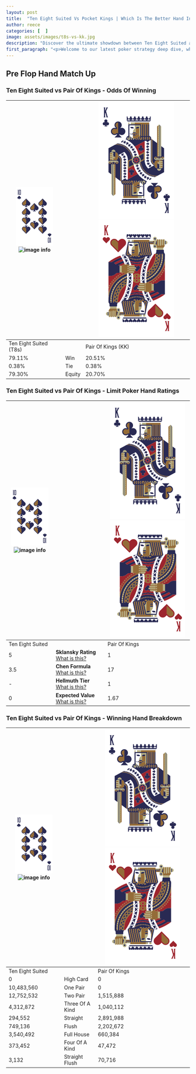 ```yaml
---
layout: post
title:  "Ten Eight Suited Vs Pocket Kings | Which Is The Better Hand In Poker? A Complete Guide"
author: reece
categories: [  ]
image: assets/images/t8s-vs-kk.jpg
description: "Discover the ultimate showdown between Ten Eight Suited and Pair Of Kings in poker! Uncover the odds, strategies, and scenarios where one hand triumphs over the other. Get ready to up your poker game with this thrilling analysis."
first_paragraph: "<p>Welcome to our latest poker strategy deep dive, where we're pitting two distinct hands against each other in a high-stakes showdown: Ten Eight Suited vs Pair Of Kings.</p><p>In the dynamic world of poker, every decision counts, and knowing which hand holds the upper hand is key to your success at the table.</p><p>In this article, we'll dissect these two hands, explore the scenarios where one dominates the other, and equip you with the knowledge to make strategic choices that can tip the odds in your favor.</p><p>Get ready to unravel the intriguing dynamics of these poker hands and elevate your game to new heights.</p>"
---
```




[comment]: # (sp0)

## Pre Flop Hand Match Up

<div class="table hand-ratings" markdown="1"> 



### Ten Eight Suited vs Pair Of Kings - Odds Of Winning


    
| ![image info](assets/images/hand1/T.png) ![image info](assets/images/hand1/8s.png) |  | ![image info](assets/images/hand2/K.png) ![image info](assets/images/hand2/Ko.png) |
| -------- | -------- | -------- |
| Ten Eight Suited (T8s) |  | Pair Of Kings (KK) |
| 79.11% | Win | 20.51% |
| 0.38% | Tie | 0.38% |
| 79.30% | Equity | 20.70% |




[comment]: # (sp1)



### Ten Eight Suited vs Pair Of Kings - Limit Poker Hand Ratings


    
| ![image info](assets/images/hand1/T.png) ![image info](assets/images/hand1/8s.png) |  | ![image info](assets/images/hand2/K.png) ![image info](assets/images/hand2/Ko.png) |
| -------- | -------- | -------- |
| Ten Eight Suited |  | Pair Of Kings |
| 5 | **Sklansky Rating** [What is this?](/sklansky-rating-explained) | 1 |
| 3.5 | **Chen Formula** [What is this?](/chen-formula-explained) | 17 |
| - | **Hellmuth Tier** [What is this?](/Hellmuth-tier-explained) | 1 |
| 0 | **Expected Value** [What is this?](/expected-value-explained) | 1.67 |




[comment]: # (sp2)



### Ten Eight Suited vs Pair Of Kings - Winning Hand Breakdown


    
| ![image info](assets/images/hand1/T.png) ![image info](assets/images/hand1/8s.png) |  | ![image info](assets/images/hand2/K.png) ![image info](assets/images/hand2/Ko.png) |
| -------- | -------- | -------- |
| Ten Eight Suited |  | Pair Of Kings |
| 0 | High Card | 0 |
| 10,483,560 | One Pair | 0 |
| 12,752,532 | Two Pair | 1,515,888 |
| 4,312,872 | Three Of A Kind | 1,040,112 |
| 294,552 | Straight | 2,891,988 |
| 749,136 | Flush | 2,202,672 |
| 3,540,492 | Full House | 660,384 |
| 373,452 | Four Of A Kind | 47,472 |
| 3,132 | Straight Flush | 70,716 |




[comment]: # (sp3)



</div>

[comment]: # (sp4)



[comment]: # (sp5)

